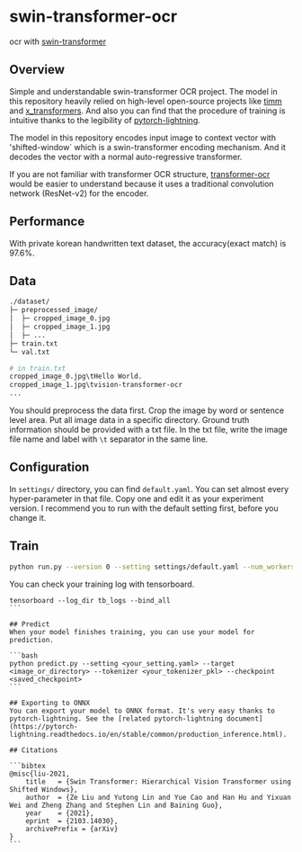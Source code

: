 # swin-transformer-ocr
ocr with [swin-transformer](https://arxiv.org/abs/2103.14030)

## Overview
Simple and understandable swin-transformer OCR project.
The model in this repository heavily relied on high-level open-source projects like [timm](https://github.com/rwightman/pytorch-image-models) and [x_transformers](https://github.com/lucidrains/x-transformers).
And also you can find that the procedure of training is intuitive thanks to the legibility of [pytorch-lightning](https://www.pytorchlightning.ai/).

The model in this repository encodes input image to context vector with 'shifted-window` which is a swin-transformer encoding mechanism. And it decodes the vector with a normal auto-regressive transformer.

If you are not familiar with transformer OCR structure, [transformer-ocr](https://github.com/YongWookHa/transformer-ocr) would be easier to understand because it uses a traditional convolution network (ResNet-v2) for the encoder.

## Performance
With private korean handwritten text dataset, the accuracy(exact match) is 97.6%.

## Data
```bash
./dataset/
├─ preprocessed_image/
│  ├─ cropped_image_0.jpg
│  ├─ cropped_image_1.jpg
│  ├─ ...
├─ train.txt
└─ val.txt

# in train.txt
cropped_image_0.jpg\tHello World.
cropped_image_1.jpg\tvision-transformer-ocr
...
```

You should preprocess the data first. Crop the image by word or sentence level area. Put all image data in a specific directory. Ground truth information should be provided with a txt file. In the txt file, write the image file name and label with `\t` separator in the same line.

## Configuration
In `settings/` directory, you can find `default.yaml`. You can set almost every hyper-parameter in that file. Copy one and edit it as your experiment version. I recommend you to run with the default setting first, before you change it.

## Train
```bash
python run.py --version 0 --setting settings/default.yaml --num_workers 16 --batch_size 128
```
You can check your training log with tensorboard.  
````
tensorboard --log_dir tb_logs --bind_all
```  

## Predict  
When your model finishes training, you can use your model for prediction.

```bash  
python predict.py --setting <your_setting.yaml> --target <image_or_directory> --tokenizer <your_tokenizer_pkl> --checkpoint <saved_checkpoint>
```

## Exporting to ONNX  
You can export your model to ONNX format. It's very easy thanks to pytorch-lightning. See the [related pytorch-lightning document](https://pytorch-lightning.readthedocs.io/en/stable/common/production_inference.html).

## Citations

```bibtex
@misc{liu-2021,
    title   = {Swin Transformer: Hierarchical Vision Transformer using Shifted Windows},
	author  = {Ze Liu and Yutong Lin and Yue Cao and Han Hu and Yixuan Wei and Zheng Zhang and Stephen Lin and Baining Guo},
	year    = {2021},
    eprint  = {2103.14030},
	archivePrefix = {arXiv}
}
```
